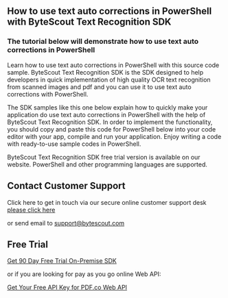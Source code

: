 ## How to use text auto corrections in PowerShell with ByteScout Text Recognition SDK

### The tutorial below will demonstrate how to use text auto corrections in PowerShell

Learn how to use text auto corrections in PowerShell with this source code sample. ByteScout Text Recognition SDK is the SDK designed to help developers in quick implementation of high quality OCR text recognition from scanned images and pdf and you can use it to use text auto corrections with PowerShell.

The SDK samples like this one below explain how to quickly make your application do use text auto corrections in PowerShell with the help of ByteScout Text Recognition SDK. In order to implement the functionality, you should copy and paste this code for PowerShell below into your code editor with your app, compile and run your application. Enjoy writing a code with ready-to-use sample codes in PowerShell.

ByteScout Text Recognition SDK free trial version is available on our website. PowerShell and other programming languages are supported.

## Contact Customer Support

Click here to get in touch via our secure online customer support desk [please click here](https://bytescout.zendesk.com/hc/en-us/requests/new?subject=ByteScout%20Text%20Recognition%20SDK%20Question)

or send email to [support@bytescout.com](mailto:support@bytescout.com?subject=ByteScout%20Text%20Recognition%20SDK%20Question) 

## Free Trial

[Get 90 Day Free Trial On-Premise SDK](https://bytescout.com/download/web-installer?utm_source=github-readme)

or if you are looking for pay as you go online Web API:

[Get Your Free API Key for PDF.co Web API](https://pdf.co/documentation/api?utm_source=github-readme)